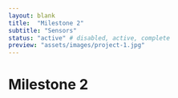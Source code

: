 ```yaml
---
layout: blank
title:  "Milestone 2"
subtitle: "Sensors"
status: "active" # disabled, active, complete
preview: "assets/images/project-1.jpg"
---
```


# Milestone 2
